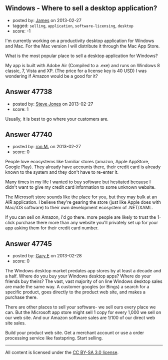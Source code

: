 ## Windows - Where to sell a desktop application?

- posted by: [James](https://stackexchange.com/users/-1/19794-james) on 2013-02-27
- tagged: `selling`, `application`, `software-licensing`, `desktop`
- score: -1

I'm currently working on a productivity desktop application for Windows and Mac.
For the Mac version I will distribute it through the Mac App Store.

What is the most popular place to sell a desktop application for Windows? 
 
My app is built with Adobe Air (Compiled to a .exe) and runs on Windows 8 classic, 7, Vista and XP.
(The price for a license key is 40 USD) I was wondering if Amazon would be a good for it?


## Answer 47738

- posted by: [Steve Jones](https://stackexchange.com/users/-1/12985-steve-jones) on 2013-02-27
- score: 1

Usually, it is best to go where your customers are.


## Answer 47740

- posted by: [ron M.](https://stackexchange.com/users/-1/2122-ron-m) on 2013-02-27
- score: 0

People love ecosystems like familiar stores (amazon, Apple AppStore, Google Play). They already have accounts there, their credit card is already known to the system and they don't have to re-enter it. 

Many times in my life I wanted to buy software but hesitated because I didn't want to give my credit card information to some unknown website. 

The Microsoft store sounds like the place for you, but they may bulk at an AIR application. I believe they're gearing the store (just like Apple does with Mac/iOS software) to their own development ecosystem of .NET/XAML. 

If you can sell on Amazon, i'd go there. more people are likely to trust the 1-click purchase there more than any website you'll privately set up for your app asking them for their credit card number. 


## Answer 47745

- posted by: [Gary E](https://stackexchange.com/users/-1/2587-gary-e) on 2013-02-28
- score: 0

The Windows desktop market predates app stores by at least a decade and a half. Where do you buy your Windows desktop apps? Where do your friends buy theirs? The vast, vast majority of on line Windows desktop sales are made the same way. A customer googles (or Bings) a search for a specific product, goes directly to the product web site, and makes a purchase there. 

There are other places to sell your software- we sell ours every place we can. But the Microsoft app store might sell 1 copy for every 1,000 we sell on our web site. And our Amazon software sales are 1/100 of our direct web site sales.

Build your product web site. Get a merchant account or use a order processing service like fastspring. Start selling.




---

All content is licensed under the [CC BY-SA 3.0 license](https://creativecommons.org/licenses/by-sa/3.0/).
